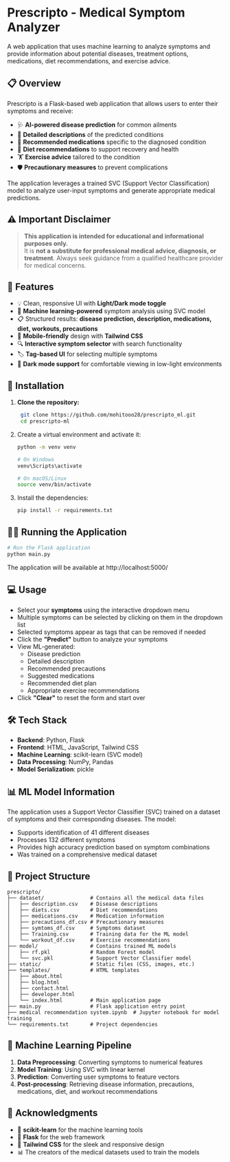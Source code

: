 # Prescripto - Medical Symptom Analyzer

A web application that uses machine learning to analyze symptoms and provide information about potential diseases, treatment options, medications, diet recommendations, and exercise advice.

## 📋 Overview

Prescripto is a Flask-based web application that allows users to enter their symptoms and receive:

- 🩺 **AI-powered disease prediction** for common ailments
- 📖 **Detailed descriptions** of the predicted conditions
- 💊 **Recommended medications** specific to the diagnosed condition
- 🥗 **Diet recommendations** to support recovery and health
- 🏋️ **Exercise advice** tailored to the condition
- 🛡️ **Precautionary measures** to prevent complications

The application leverages a trained SVC (Support Vector Classification) model to analyze user-input symptoms and generate appropriate medical predictions.

## ⚠️ Important Disclaimer

> **This application is intended for educational and informational purposes only.**  
It is **not a substitute for professional medical advice, diagnosis, or treatment**. Always seek guidance from a qualified healthcare provider for medical concerns.

## 🚀 Features

- 💡 Clean, responsive UI with **Light/Dark mode toggle**
- 🤖 **Machine learning-powered** symptom analysis using SVC model
- 📋 Structured results: **disease prediction, description, medications, diet, workouts, precautions**
- 📱 **Mobile-friendly** design with **Tailwind CSS**
- 🔍 **Interactive symptom selector** with search functionality
- 🏷️ **Tag-based UI** for selecting multiple symptoms
- 🌙 **Dark mode support** for comfortable viewing in low-light environments

## 🔧 Installation

1. **Clone the repository:**
   ```bash
    git clone https://github.com/mohitooo28/prescripto_ml.git
    cd prescripto-ml
   ```


2. Create a virtual environment and activate it:
   ```bash
   python -m venv venv

   # On Windows
   venv\Scripts\activate

   # On macOS/Linux
   source venv/bin/activate
   ```


3. Install the dependencies:
   ```bash
   pip install -r requirements.txt
   ```

## 🏃‍♂️ Running the Application

```bash
# Run the Flask application
python main.py
```

The application will be available at http://localhost:5000/

## 💻 Usage

- Select your **symptoms** using the interactive dropdown menu
- Multiple symptoms can be selected by clicking on them in the dropdown list
- Selected symptoms appear as tags that can be removed if needed
- Click the **"Predict"** button to analyze your symptoms
- View ML-generated:
  - Disease prediction
  - Detailed description
  - Recommended precautions
  - Suggested medications
  - Recommended diet plan
  - Appropriate exercise recommendations
- Click **"Clear"** to reset the form and start over

## 🛠️ Tech Stack

- **Backend**: Python, Flask
- **Frontend**: HTML, JavaScript, Tailwind CSS
- **Machine Learning**: scikit-learn (SVC model)
- **Data Processing**: NumPy, Pandas
- **Model Serialization**: pickle

## 📊 ML Model Information

The application uses a Support Vector Classifier (SVC) trained on a dataset of symptoms and their corresponding diseases. The model:

- Supports identification of 41 different diseases
- Processes 132 different symptoms
- Provides high accuracy prediction based on symptom combinations
- Was trained on a comprehensive medical dataset

## 📁 Project Structure

```
prescripto/
├── dataset/               # Contains all the medical data files
│   ├── description.csv    # Disease descriptions
│   ├── diets.csv          # Diet recommendations
│   ├── medications.csv    # Medication information
│   ├── precautions_df.csv # Precautionary measures
│   ├── symtoms_df.csv     # Symptoms dataset
│   ├── Training.csv       # Training data for the ML model
│   └── workout_df.csv     # Exercise recommendations
├── model/                 # Contains trained ML models
│   ├── rf.pkl             # Random Forest model
│   └── svc.pkl            # Support Vector Classifier model
├── static/                # Static files (CSS, images, etc.)
├── templates/             # HTML templates
│   ├── about.html
│   ├── blog.html
│   ├── contact.html
│   ├── developer.html
│   └── index.html         # Main application page
├── main.py                # Flask application entry point
├── medical recommendation system.ipynb  # Jupyter notebook for model training
└── requirements.txt       # Project dependencies
```

## 🧠 Machine Learning Pipeline

1. **Data Preprocessing**: Converting symptoms to numerical features
2. **Model Training**: Using SVC with linear kernel
3. **Prediction**: Converting user symptoms to feature vectors
4. **Post-processing**: Retrieving disease information, precautions, medications, diet, and workout recommendations

## 📌 Acknowledgments

- 🧪 **scikit-learn** for the machine learning tools
- 🐍 **Flask** for the web framework
- 🎨 **Tailwind CSS** for the sleek and responsive design
- 📊 The creators of the medical datasets used to train the models
